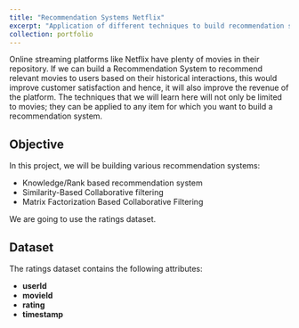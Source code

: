 ```yaml
---
title: "Recommendation Systems Netflix"
excerpt: "Application of different techniques to build recommendation systems such as Rank-based & Collaborative Filtering-based recommendation systems to recommend Movies to users.<br/><img src='../images/netflix.png' style='margin-bottom: 20px;'>"
collection: portfolio
---
```


 
Online streaming platforms like Netflix have plenty of movies in their repository. If we can build a Recommendation System to recommend relevant movies to users based on their historical interactions, this would improve customer satisfaction and hence, it will also improve the revenue of the platform. The techniques that we will learn here will not only be limited to movies; they can be applied to any item for which you want to build a recommendation system.

## Objective

In this project, we will be building various recommendation systems:

- Knowledge/Rank based recommendation system
- Similarity-Based Collaborative filtering
- Matrix Factorization Based Collaborative Filtering

We are going to use the ratings dataset.

## Dataset

The ratings dataset contains the following attributes:

- **userId**
- **movieId**
- **rating**
- **timestamp**